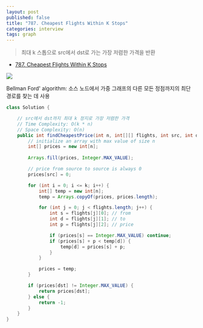 ```yaml
---
layout: post
published: false
title: "787. Cheapest Flights Within K Stops"
categories: interview
tags: graph
---
```


> 최대 k 스톱으로 src에서 dst로 가는 가장 저렴한 가격을 반환

- [787. Cheapest Flights Within K Stops](https://leetcode.com/problems/cheapest-flights-within-k-stops/)

![](https://assets.leetcode.com/uploads/2022/03/18/cheapest-flights-within-k-stops-3drawio.png)

Bellman Ford' algorithm: 소스 노드에서 가중 그래프의 다른 모든 정점까지의 최단 경로를 찾는 데 사용

```java
class Solution {

    // src에서 dst까지 최대 k 정지로 가장 저렴한 가격
    // Time Complexity: O(k * n)
    // Space Complexity: O(n)
    public int findCheapestPrice(int n, int[][] flights, int src, int dst, int k) {
        // initialize an array with max value of size n
        int[] prices = new int[n];
        
        Arrays.fill(prices, Integer.MAX_VALUE);

        // price from source to source is always 0
        prices[src] = 0;

        for (int i = 0; i <= k; i++) {
            int[] temp = new int[n];
            temp = Arrays.copyOf(prices, prices.length);

            for (int j = 0; j < flights.length; j++) {
                int s = flights[j][0]; // from
                int d = flights[j][1]; // to
                int p = flights[j][2]; // price

                if (prices[s] == Integer.MAX_VALUE) continue;
                if (prices[s] + p < temp[d]) {
                    temp[d] = prices[s] + p;
                }
            }

            prices = temp;
        }

        if (prices[dst] != Integer.MAX_VALUE) {
            return prices[dst];
        } else {
            return -1;
        }
    }
}
```